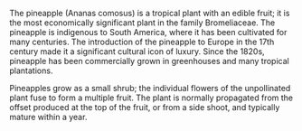 The pineapple (Ananas comosus) is a tropical plant with an edible fruit; it is the most economically 
significant plant in the family Bromeliaceae. The pineapple is indigenous to South America, where it
has been cultivated for many centuries. The introduction of the pineapple to Europe in the 17th century 
made it a significant cultural icon of luxury. Since the 1820s, pineapple has been commercially grown in 
greenhouses and many tropical plantations.

Pineapples grow as a small shrub; the individual flowers of the unpollinated plant fuse to form a multiple 
fruit. The plant is normally propagated from the offset produced at the top of the fruit, or from a side 
shoot, and typically mature within a year.
